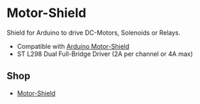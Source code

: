 # Motor-Shield
Shield for Arduino to drive DC-Motors, Solenoids or Relays.

* Compatible with [Arduino Motor-Shield](https://www.arduino.cc/en/Main/ArduinoMotorShieldR3)
* ST L298 Dual Full-Bridge Driver (2A per channel or 4A max)


## Shop
* [Motor-Shield](http://www.watterott.com/en/Motor-Shield-Watterott)
